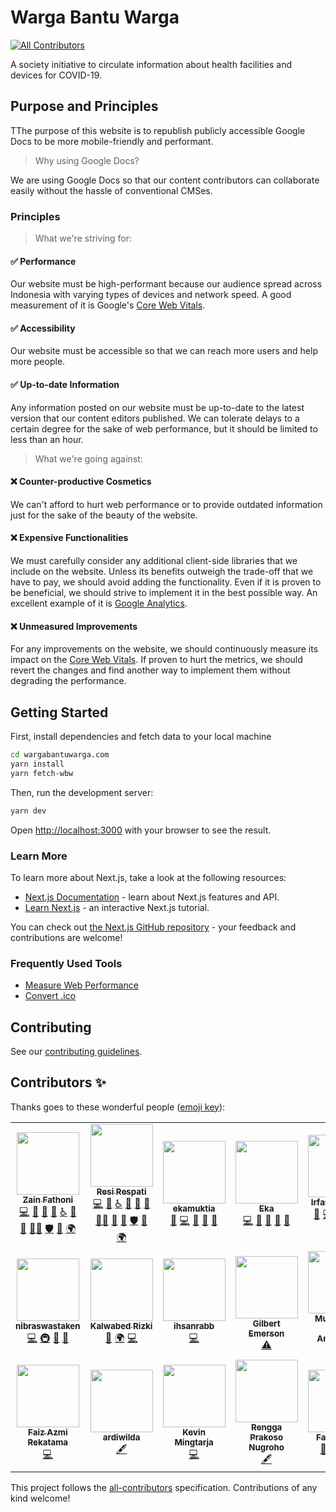 # Warga Bantu Warga
<!-- ALL-CONTRIBUTORS-BADGE:START - Do not remove or modify this section -->
[![All Contributors](https://img.shields.io/badge/all_contributors-19-orange.svg?style=flat-square)](#contributors-)
<!-- ALL-CONTRIBUTORS-BADGE:END -->

A society initiative to circulate information about health facilities and devices for COVID-19.

## Purpose and Principles

TThe purpose of this website is to republish publicly accessible Google Docs to be more mobile-friendly and performant.

> Why using Google Docs?

We are using Google Docs so that our content contributors can collaborate easily without the hassle of conventional CMSes.

### Principles

> What we're striving for:

#### ✅ Performance

Our website must be high-performant because our audience spread across Indonesia with varying types of devices and network speed. A good measurement of it is Google's [Core Web Vitals](https://web.dev/vitals/).

#### ✅ Accessibility

Our website must be accessible so that we can reach more users and help more people.

#### ✅ Up-to-date Information

Any information posted on our website must be up-to-date to the latest version that our content editors published. We can tolerate delays to a certain degree for the sake of web performance, but it should be limited to less than an hour.

> What we're going against:

#### ❌ Counter-productive Cosmetics

We can't afford to hurt web performance or to provide outdated information just for the sake of the beauty of the website.

#### ❌ Expensive Functionalities

We must carefully consider any additional client-side libraries that we include on the website. Unless its benefits outweigh the trade-off that we have to pay, we should avoid adding the functionality. Even if it is proven to be beneficial, we should strive to implement it in the best possible way. An excellent example of it is [Google Analytics](https://github.com/kawalcovid19/wargabantuwarga.com/issues/18).

#### ❌ Unmeasured Improvements

For any improvements on the website, we should continuously measure its impact on the [Core Web Vitals](https://web.dev/vitals/). If proven to hurt the metrics, we should revert the changes and find another way to implement them without degrading the performance.

## Getting Started

First, install dependencies and fetch data to your local machine

```bash
cd wargabantuwarga.com
yarn install
yarn fetch-wbw
```

Then, run the development server:

```bash
yarn dev
```

Open [http://localhost:3000](http://localhost:3000) with your browser to see the result.

### Learn More

To learn more about Next.js, take a look at the following resources:

- [Next.js Documentation](https://nextjs.org/docs) - learn about Next.js features and API.
- [Learn Next.js](https://nextjs.org/learn) - an interactive Next.js tutorial.

You can check out [the Next.js GitHub repository](https://github.com/vercel/next.js/) - your feedback and contributions are welcome!

### Frequently Used Tools

- [Measure Web Performance](https://web.dev/measure)
- [Convert .ico](https://icoconvert.com)

## Contributing

See our [contributing guidelines](CONTRIBUTING.md).

## Contributors ✨

Thanks goes to these wonderful people ([emoji key](https://allcontributors.org/docs/en/emoji-key)):

<!-- ALL-CONTRIBUTORS-LIST:START - Do not remove or modify this section -->
<!-- prettier-ignore-start -->
<!-- markdownlint-disable -->
<table>
  <tr>
    <td align="center"><a href="https://zainf.dev"><img src="https://avatars.githubusercontent.com/u/6315466?v=4?s=100" width="100px;" alt=""/><br /><sub><b>Zain Fathoni</b></sub></a><br /><a href="https://github.com/kawalcovid19/wargabantuwarga.com/commits?author=zainfathoni" title="Code">💻</a> <a href="#projectManagement-zainfathoni" title="Project Management">📆</a> <a href="https://github.com/kawalcovid19/wargabantuwarga.com/commits?author=zainfathoni" title="Documentation">📖</a> <a href="https://github.com/kawalcovid19/wargabantuwarga.com/pulls?q=is%3Apr+reviewed-by%3Azainfathoni" title="Reviewed Pull Requests">👀</a> <a href="#a11y-zainfathoni" title="Accessibility">️️️️♿️</a> <a href="#ideas-zainfathoni" title="Ideas, Planning, & Feedback">🤔</a> <a href="#maintenance-zainfathoni" title="Maintenance">🚧</a> <a href="#mentoring-zainfathoni" title="Mentoring">🧑‍🏫</a> <a href="#security-zainfathoni" title="Security">🛡️</a> <a href="#tool-zainfathoni" title="Tools">🔧</a> <a href="#translation-zainfathoni" title="Translation">🌍</a></td>
    <td align="center"><a href="https://resir014.xyz"><img src="https://avatars.githubusercontent.com/u/5663877?v=4?s=100" width="100px;" alt=""/><br /><sub><b>Resi Respati</b></sub></a><br /><a href="https://github.com/kawalcovid19/wargabantuwarga.com/commits?author=resir014" title="Code">💻</a> <a href="#design-resir014" title="Design">🎨</a> <a href="#a11y-resir014" title="Accessibility">️️️️♿️</a> <a href="https://github.com/kawalcovid19/wargabantuwarga.com/commits?author=resir014" title="Documentation">📖</a> <a href="#ideas-resir014" title="Ideas, Planning, & Feedback">🤔</a> <a href="#maintenance-resir014" title="Maintenance">🚧</a> <a href="#mentoring-resir014" title="Mentoring">🧑‍🏫</a> <a href="#projectManagement-resir014" title="Project Management">📆</a> <a href="https://github.com/kawalcovid19/wargabantuwarga.com/pulls?q=is%3Apr+reviewed-by%3Aresir014" title="Reviewed Pull Requests">👀</a> <a href="#security-resir014" title="Security">🛡️</a> <a href="#tool-resir014" title="Tools">🔧</a> <a href="#translation-resir014" title="Translation">🌍</a></td>
    <td align="center"><a href="https://github.com/ekamuktia"><img src="https://avatars.githubusercontent.com/u/9606523?v=4?s=100" width="100px;" alt=""/><br /><sub><b>ekamuktia</b></sub></a><br /><a href="https://github.com/kawalcovid19/wargabantuwarga.com/issues?q=author%3Aekamuktia" title="Bug reports">🐛</a> <a href="https://github.com/kawalcovid19/wargabantuwarga.com/commits?author=ekamuktia" title="Code">💻</a> <a href="#ideas-ekamuktia" title="Ideas, Planning, & Feedback">🤔</a> <a href="#maintenance-ekamuktia" title="Maintenance">🚧</a> <a href="https://github.com/kawalcovid19/wargabantuwarga.com/pulls?q=is%3Apr+reviewed-by%3Aekamuktia" title="Reviewed Pull Requests">👀</a></td>
    <td align="center"><a href="https://dev.to/@ekafyi"><img src="https://avatars.githubusercontent.com/u/6597211?v=4?s=100" width="100px;" alt=""/><br /><sub><b>Eka</b></sub></a><br /><a href="https://github.com/kawalcovid19/wargabantuwarga.com/commits?author=ekafyi" title="Code">💻</a> <a href="#design-ekafyi" title="Design">🎨</a> <a href="#ideas-ekafyi" title="Ideas, Planning, & Feedback">🤔</a> <a href="#maintenance-ekafyi" title="Maintenance">🚧</a> <a href="https://github.com/kawalcovid19/wargabantuwarga.com/pulls?q=is%3Apr+reviewed-by%3Aekafyi" title="Reviewed Pull Requests">👀</a></td>
    <td align="center"><a href="https://mazipan.space"><img src="https://avatars.githubusercontent.com/u/7221389?v=4?s=100" width="100px;" alt=""/><br /><sub><b>Irfan Maulana</b></sub></a><br /><a href="https://github.com/kawalcovid19/wargabantuwarga.com/issues?q=author%3Amazipan" title="Bug reports">🐛</a> <a href="https://github.com/kawalcovid19/wargabantuwarga.com/commits?author=mazipan" title="Code">💻</a> <a href="#ideas-mazipan" title="Ideas, Planning, & Feedback">🤔</a> <a href="#infra-mazipan" title="Infrastructure (Hosting, Build-Tools, etc)">🚇</a> <a href="#maintenance-mazipan" title="Maintenance">🚧</a> <a href="#mentoring-mazipan" title="Mentoring">🧑‍🏫</a> <a href="https://github.com/kawalcovid19/wargabantuwarga.com/pulls?q=is%3Apr+reviewed-by%3Amazipan" title="Reviewed Pull Requests">👀</a></td>
    <td align="center"><a href="http://taxfix.de"><img src="https://avatars.githubusercontent.com/u/6219895?v=4?s=100" width="100px;" alt=""/><br /><sub><b>Aditya Purwa</b></sub></a><br /><a href="https://github.com/kawalcovid19/wargabantuwarga.com/commits?author=adityapurwa" title="Code">💻</a> <a href="#ideas-adityapurwa" title="Ideas, Planning, & Feedback">🤔</a> <a href="#infra-adityapurwa" title="Infrastructure (Hosting, Build-Tools, etc)">🚇</a> <a href="#maintenance-adityapurwa" title="Maintenance">🚧</a> <a href="#tool-adityapurwa" title="Tools">🔧</a></td>
    <td align="center"><a href="https://www.linkedin.com/in/hanihusam/"><img src="https://avatars.githubusercontent.com/u/25399426?v=4?s=100" width="100px;" alt=""/><br /><sub><b>Hani Husamuddin</b></sub></a><br /><a href="https://github.com/kawalcovid19/wargabantuwarga.com/commits?author=hanihusam" title="Code">💻</a></td>
  </tr>
  <tr>
    <td align="center"><a href="https://github.com/nibraswastaken"><img src="https://avatars.githubusercontent.com/u/74199335?v=4?s=100" width="100px;" alt=""/><br /><sub><b>nibraswastaken</b></sub></a><br /><a href="https://github.com/kawalcovid19/wargabantuwarga.com/commits?author=nibraswastaken" title="Code">💻</a> <a href="#infra-nibraswastaken" title="Infrastructure (Hosting, Build-Tools, etc)">🚇</a> <a href="#tool-nibraswastaken" title="Tools">🔧</a> <a href="#ideas-nibraswastaken" title="Ideas, Planning, & Feedback">🤔</a></td>
    <td align="center"><a href="http://kalwabed.xyz"><img src="https://avatars.githubusercontent.com/u/49640654?v=4?s=100" width="100px;" alt=""/><br /><sub><b>Kalwabed Rizki</b></sub></a><br /><a href="https://github.com/kawalcovid19/wargabantuwarga.com/commits?author=kalwabed" title="Documentation">📖</a> <a href="#translation-kalwabed" title="Translation">🌍</a> <a href="https://github.com/kawalcovid19/wargabantuwarga.com/commits?author=kalwabed" title="Code">💻</a></td>
    <td align="center"><a href="https://github.com/ihsanrabb"><img src="https://avatars.githubusercontent.com/u/47909781?v=4?s=100" width="100px;" alt=""/><br /><sub><b>ihsanrabb</b></sub></a><br /><a href="https://github.com/kawalcovid19/wargabantuwarga.com/commits?author=ihsanrabb" title="Code">💻</a></td>
    <td align="center"><a href="https://github.com/emer7"><img src="https://avatars.githubusercontent.com/u/21377166?v=4?s=100" width="100px;" alt=""/><br /><sub><b>Gilbert Emerson</b></sub></a><br /><a href="https://github.com/kawalcovid19/wargabantuwarga.com/commits?author=emer7" title="Tests">⚠️</a></td>
    <td align="center"><a href="https://andriawan.com"><img src="https://avatars.githubusercontent.com/u/13099373?v=4?s=100" width="100px;" alt=""/><br /><sub><b>Muhammad Irwan Andriawan</b></sub></a><br /><a href="https://github.com/kawalcovid19/wargabantuwarga.com/commits?author=andriawan" title="Documentation">📖</a> <a href="#ideas-andriawan" title="Ideas, Planning, & Feedback">🤔</a> <a href="https://github.com/kawalcovid19/wargabantuwarga.com/issues?q=author%3Aandriawan" title="Bug reports">🐛</a></td>
    <td align="center"><a href="https://tjandradarmo.me"><img src="https://avatars.githubusercontent.com/u/46013258?v=4?s=100" width="100px;" alt=""/><br /><sub><b>Tjandra Darmo</b></sub></a><br /><a href="https://github.com/kawalcovid19/wargabantuwarga.com/commits?author=TjandraD" title="Documentation">📖</a></td>
    <td align="center"><a href="https://github.com/Namchee"><img src="https://avatars.githubusercontent.com/u/32661241?v=4?s=100" width="100px;" alt=""/><br /><sub><b>Cristopher</b></sub></a><br /><a href="https://github.com/kawalcovid19/wargabantuwarga.com/commits?author=Namchee" title="Code">💻</a></td>
  </tr>
  <tr>
    <td align="center"><a href="https://github.com/faizrktm"><img src="https://avatars.githubusercontent.com/u/46273747?v=4?s=100" width="100px;" alt=""/><br /><sub><b>Faiz Azmi Rekatama</b></sub></a><br /><a href="https://github.com/kawalcovid19/wargabantuwarga.com/commits?author=faizrktm" title="Code">💻</a></td>
    <td align="center"><a href="https://github.com/ardiwilda"><img src="https://avatars.githubusercontent.com/u/87063733?v=4?s=100" width="100px;" alt=""/><br /><sub><b>ardiwilda</b></sub></a><br /><a href="#content-ardiwilda" title="Content">🖋</a></td>
    <td align="center"><a href="http://linkedin.com/in/kevinmingtarja/"><img src="https://avatars.githubusercontent.com/u/69668484?v=4?s=100" width="100px;" alt=""/><br /><sub><b>Kevin Mingtarja</b></sub></a><br /><a href="https://github.com/kawalcovid19/wargabantuwarga.com/commits?author=kevinmingtarja" title="Code">💻</a></td>
    <td align="center"><a href="https://renggaprakosonugroho.my.id/"><img src="https://avatars.githubusercontent.com/u/14950309?v=4?s=100" width="100px;" alt=""/><br /><sub><b>Rengga Prakoso Nugroho</b></sub></a><br /><a href="#content-vzrenggamani" title="Content">🖋</a></td>
    <td align="center"><a href="https://fatihkalifa.com"><img src="https://avatars.githubusercontent.com/u/1614415?v=4?s=100" width="100px;" alt=""/><br /><sub><b>Fatih Kalifa</b></sub></a><br /><a href="https://github.com/kawalcovid19/wargabantuwarga.com/commits?author=pveyes" title="Documentation">📖</a> <a href="#design-pveyes" title="Design">🎨</a> <a href="https://github.com/kawalcovid19/wargabantuwarga.com/pulls?q=is%3Apr+reviewed-by%3Apveyes" title="Reviewed Pull Requests">👀</a> <a href="https://github.com/kawalcovid19/wargabantuwarga.com/commits?author=pveyes" title="Code">💻</a></td>
  </tr>
</table>

<!-- markdownlint-restore -->
<!-- prettier-ignore-end -->

<!-- ALL-CONTRIBUTORS-LIST:END -->

This project follows the [all-contributors](https://github.com/all-contributors/all-contributors) specification. Contributions of any kind welcome!
